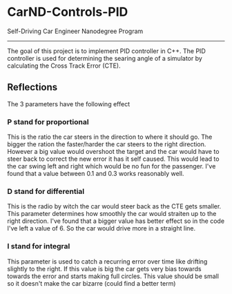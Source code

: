 # CarND-Controls-PID
Self-Driving Car Engineer Nanodegree Program

---

The goal of this project is to implement PID controller in C++. The PID controller is used for determining the searing angle of a simulator by calculating the Cross Track Error (CTE). 

## Reflections

The 3 parameters have the following effect

### P stand for proportional

This is the ratio the car steers in the direction to where it should go. The bigger the ration the faster/harder the car steers to the right direction. However a big value would overshoot the target and the car would have to steer back to correct the new error it has it self caused. This would lead to the car swing left and right which would be no fun for the passenger. 
I've found that a value between 0.1 and 0.3 works reasonably well.

### D stand for differential

This is the radio by witch the car would steer back as the CTE gets smaller. This parameter determines how smoothly the car would straiten up to the right direction. 
I've found that a bigger value has better effect so in the code I've left a value of 6. So the car would drive more in a straight line. 

### I stand for integral

This parameter is used to catch a recurring error over time like drifting slightly to the right. If this value is big the car gets very bias towards towards the error and starts making full circles. This value should be small so it doesn't make the car bizarre (could find a better term)

